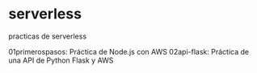 # serverless
practicas de serverless

01primerospasos: Práctica de Node.js con AWS
02api-flask: Práctica de una API de Python Flask y AWS